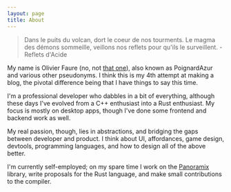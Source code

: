 ```yaml
---
layout: page
title: About
---
```


> Dans le puits du volcan, dort le coeur de nos tourments. Le magma des démons sommeille, veillons nos reflets pour qu'ils le surveillent. - Reflets d'Acide

My name is Olivier Faure (no, not [that one](https://en.wikipedia.org/wiki/Olivier_Faure)), also known as PoignardAzur and various other pseudonyms. I think this is my 4th attempt at making a blog, the pivotal difference being that I have things to say this time.

I'm a professional developer who dabbles in a bit of everything, although these days I've evolved from a C++ enthusiast into a Rust enthusiast. My focus is mostly on desktop apps, though I've done some frontend and backend work as well.

My real passion, though, lies in abstractions, and bridging the gaps between developer and product. I think about UI, affordances, game design, devtools, programming languages, and how to design all of the above better.

I'm currently self-employed; on my spare time I work on the [Panoramix](https://github.com/PoignardAzur/panoramix) library, write proposals for the Rust language, and make small contributions to the compiler.
